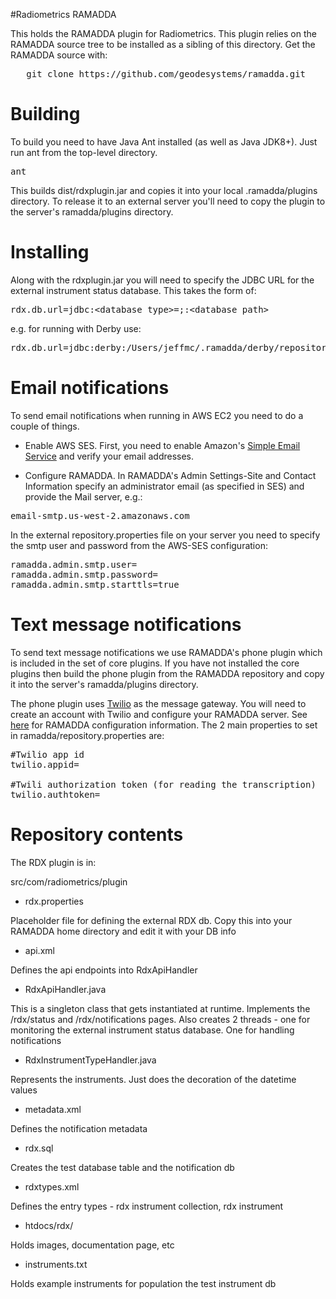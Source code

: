 #Radiometrics RAMADDA

This holds the RAMADDA plugin for Radiometrics. This plugin relies on the RAMADDA source tree to be installed as a sibling of this  directory. Get the RAMADDA source with:
<pre>
   git clone https://github.com/geodesystems/ramadda.git
</pre>

# Building
To build you need to have Java Ant installed (as well as Java JDK8+). Just run ant from the top-level directory.
<pre>
ant
</pre>

This builds dist/rdxplugin.jar and copies it into your local .ramadda/plugins directory. To release it to an external server you'll need to copy the plugin to the server's ramadda/plugins directory.


# Installing

Along with the rdxplugin.jar you will need to specify the JDBC URL for the external instrument status database. This takes the form of:
<pre>
rdx.db.url=jdbc:&lt;database type&gt=;:&lt;database path&gt;
</pre>

e.g. for running with Derby use:
<pre>
rdx.db.url=jdbc:derby:/Users/jeffmc/.ramadda/derby/repository;create=true;
</pre>

# Email notifications
To send email notifications when running in AWS EC2 you need to do a couple of things. 
* Enable AWS SES. First,  you need to enable Amazon's <a href="https://docs.bitnami.com/aws/how-to/use-ses/">Simple Email Service</a> and verify your email addresses. 

* Configure RAMADDA. In  RAMADDA's  Admin Settings-Site and Contact Information specify an administrator email (as specified in SES) and provide the Mail server, e.g.:

<pre>
email-smtp.us-west-2.amazonaws.com
</pre>

In the external repository.properties file on your server you need to specify the smtp user and password from the AWS-SES configuration:
<pre>
ramadda.admin.smtp.user=
ramadda.admin.smtp.password=
ramadda.admin.smtp.starttls=true
</pre>


# Text message notifications

To send text message notifications we use RAMADDA's phone plugin which is included in  the set of core plugins. If you have not installed the core plugins then build the phone plugin from the RAMADDA repository and copy it into the server's ramadda/plugins directory.


The phone plugin uses <a href="https://www.twilio.com/">Twilio</a> as the message gateway. 
You will need to create an account with Twilio and configure your RAMADDA server. 
See <a href="https://geodesystems.com/repository/phone/configuration.html">here</a> for RAMADDA configuration information. The 2 main properties to set in ramadda/repository.properties are:
<pre>
#Twilio app id
twilio.appid=

#Twili authorization token (for reading the transcription)
twilio.authtoken=
</pre>

# Repository contents
The RDX plugin is in:

  src/com/radiometrics/plugin

* rdx.properties

Placeholder file for defining the external RDX db. Copy this into your RAMADDA home directory and edit it with your DB info


* api.xml

Defines the api endpoints into RdxApiHandler

* RdxApiHandler.java

This is a singleton class that gets instantiated at runtime. 
Implements the /rdx/status and /rdx/notifications pages. 
Also creates 2 threads  - one for monitoring the external instrument status database. One for handling notifications


* RdxInstrumentTypeHandler.java

Represents the instruments. Just does the decoration of the datetime values


* metadata.xml

Defines the notification metadata


* rdx.sql

Creates the test database table and the notification db

* rdxtypes.xml

Defines the entry types - rdx instrument collection, rdx instrument

* htdocs/rdx/

Holds images, documentation page, etc

* instruments.txt

Holds example instruments for population the test instrument db

